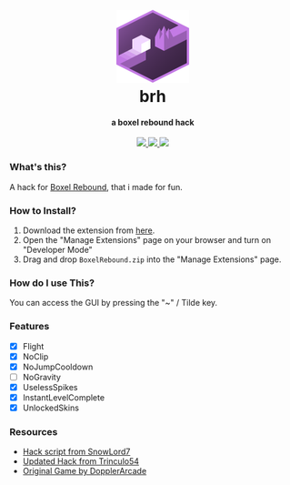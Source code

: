 
<h1 align="center">
  <br>
  <a href="https://github.com/smintf/brh/"><img src="https://raw.githubusercontent.com/smintf/brh/main/web/img/icons/icon.png" width=128 height=128 alt="logo"></a>
  <br>
  brh
  <br>
</h1>

<h4 align="center">a boxel rebound hack</h4>

<p align="center">
  <a href="https://github.com/smintf/autolingo/blob/master/LICENSE/">
    <img src="https://img.shields.io/badge/license-Apache 2.0-black">
  </a>
  <a href="https://www.chromium.org/Home/">
      <img src="https://img.shields.io/badge/supports-chromium-blue">
  </a>
  <a href="https://opensource.org/">
      <img src="https://img.shields.io/badge/Open%20Source-true-brightgreen">
  </a>
</p>

### What's this?

A hack for [Boxel Rebound](https://chrome.google.com/webstore/detail/boxel-rebound/iginnfkhmmfhlkagcmpgofnjhanpmklb), that i made for fun.

### How to Install?

1. Download the extension from [here](https://nightly.link/smintf/brh/workflows/main/main/BoxelRebound.zip).
3. Open the "Manage Extensions" page on your browser and turn on "Developer Mode"
4. Drag and drop `BoxelRebound.zip` into the "Manage Extensions" page.

### How do I use This?

You can access the GUI by pressing the "~" / Tilde key.

### Features

- [x] Flight
- [x] NoClip
- [x] NoJumpCooldown
- [ ] NoGravity
- [x] UselessSpikes
- [x] InstantLevelComplete
- [x] UnlockedSkins

### Resources

- [Hack script from SnowLord7](https://github.com/SnowLord7/Boxel-Rebound-Cheat)
- [Updated Hack from Trinculo54](https://github.com/Trinculo54/Boxel-rebound-hope)
- [Original Game by DopplerArcade](https://chrome.google.com/webstore/detail/boxel-rebound/iginnfkhmmfhlkagcmpgofnjhanpmklb?hl=en-US)
